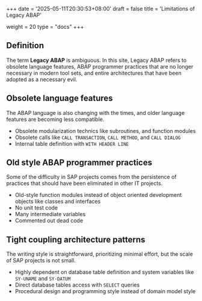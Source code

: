 +++
date = '2025-05-11T20:30:53+08:00'
draft = false
title = 'Limitations of Legacy ABAP'

weight = 20
type = "docs"
+++

## Definition

The term **Legacy ABAP** is ambiguous. In this site, Legacy ABAP refers to obsolete language features, ABAP programmer practices that are no longer necessary in modern tool sets, and entire architectures that have been adopted as a necessary evil. 

## Obsolete language features

The ABAP language is also changing with the times, and older language features are becoming less compatible.

- Obsolete modularization technics like subroutines, and function modules
- Obsolete calls like `CALL TRANSACTION`, `CALL METHOD`, and `CALL DIALOG`
- Internal table definition with `WITH HEADER LINE`

## Old style ABAP programmer practices

Some of the difficulty in SAP projects comes from the persistence of practices that should have been eliminated in other IT projects.

- Old-style function modules instead of object oriented development objects like classes and interfaces
- No unit test code
- Many intermediate variables
- Commented out dead code

## Tight coupling architecture patterns 

The writing style is straightforward, prioritizing minimal effort, but the scale of SAP projects is not small. 

- Highly dependent on database table definition and system variables like `SY-UNAME` and `SY-DATUM`
- Direct database tables access with `SELECT` queries
- Procedural design and programming style instead of domain model style


